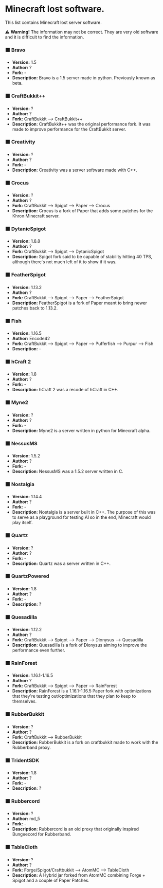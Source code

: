 # Minecraft lost software.
This list contains Minecraft lost server software.

⚠️ **Warning!** The information may not be correct. They are very old software and it is difficult to find the information.

### ⬛ Bravo
- **Version:** 1.5
- **Author:** ?
- **Fork:** -
- **Description:** Bravo is a 1.5 server made in python. Previously known as beta.

### ⬛ CraftBukkit++
- **Version:** ?
- **Author:** ?
- **Fork:** CraftBukkit --> CraftBukkit++
- **Description:** CraftBukkit++ was the original performance fork. It was made to improve performance for the CraftBukkit server.

### ⬛ Creativity
- **Version:** ?
- **Author:** ?
- **Fork:** -
- **Description:** Creativity was a server software made with C++.

### ⬛ Crocus
- **Version:** ?
- **Author:** ?
- **Fork:** CraftBukkit --> Spigot --> Paper --> Crocus
- **Description:** Crocus is a fork of Paper that adds some patches for the Khron Minecraft server.

### ⬛ DytanicSpigot
- **Version:** 1.8.8
- **Author:** ?
- **Fork:** CraftBukkit --> Spigot --> DytanicSpigot
- **Description:** Spigot fork said to be capable of stability hitting 40 TPS, although there's not much left of it to show if it was.

### ⬛ FeatherSpigot
- **Version:** 1.13.2
- **Author:** ?
- **Fork:** CraftBukkit --> Spigot --> Paper --> FeatherSpigot
- **Description:** FeatherSpigot is a fork of Paper meant to bring newer patches back to 1.13.2.

### ⬛ Fish
- **Version:** 1.16.5
- **Author:** Encode42
- **Fork:** CraftBukkit --> Spigot --> Paper --> Pufferfish --> Purpur --> Fish
- **Description:** -

### ⬛ hCraft 2
- **Version:** 1.8
- **Author:** ?
- **Fork:** -
- **Description:** hCraft 2 was a recode of hCraft in C++.

### ⬛ Myne2
- **Version:** ?
- **Author:** ?
- **Fork:** -
- **Description:** Myne2 is a server written in python for Minecraft alpha.

### ⬛ NessusMS
- **Version:** 1.5.2
- **Author:** ?
- **Fork:** -
- **Description:** NessusMS was a 1.5.2 server written in C.

### ⬛ Nostalgia
- **Version:** 1.14.4
- **Author:** ?
- **Fork:** -
- **Description:** Nostalgia is a server built in C++. The purpose of this was to serve as a playground for testing AI so in the end, Minecraft would play itself.

### ⬛ Quartz
- **Version:** ?
- **Author:** ?
- **Fork:** -
- **Description:** Quartz was a server written in C++.

### ⬛ QuartzPowered
- **Version:** 1.8
- **Author:** ?
- **Fork:** -
- **Description:** ?

### ⬛ Quesadilla
- **Version:** 1.12.2
- **Author:** ?
- **Fork:** CraftBukkit --> Spigot --> Paper --> Dionysus --> Quesadilla
- **Description:** Quesadilla is a fork of Dionysus aiming to improve the performance even further.

### ⬛ RainForest
- **Version:** 1.16.1-1.16.5
- **Author:** ?
- **Fork:** CraftBukkit --> Spigot --> Paper --> RainForest
- **Description:** RainForest is a 1.16.1-1.16.5 Paper fork with optimizations that they're testing out/optimizations that they plan to keep to themselves.

### ⬛ RubberBukkit
- **Version:** ?
- **Author:** ?
- **Fork:** CraftBukkit --> RubberBukkit
- **Description:** RubberBukkit is a fork on craftbukkit made to work with the Rubberband proxy.

### ⬛ TridentSDK
- **Version:** 1.8
- **Author:** ?
- **Fork:** -
- **Description:** ?

### ⬛ Rubbercord
- **Version:** ?
- **Author:** md_5
- **Fork:** -
- **Description:** Rubbercord is an old proxy that originally inspired Bungeecord for Rubberband. 

### ⬛ TableCloth
- **Version:** ?
- **Author:** ?
- **Fork:** Forge/Spigot/Craftbukkit -->  AtomMC --> TableCloth
- **Description:** A Hybrid jar forked from AtomMC combining Forge + Spigot and a couple of Paper Patches.
